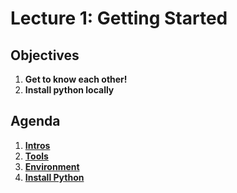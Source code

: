 <!---
{"next":"Lectures/Lecture2.md","title":"Lecture 1: Getting Started"}
-->

# Lecture 1: Getting Started

## Objectives

1. **Get to know each other!**
2. **Install python locally**

## Agenda

1. **[Intros](https://mottaquikarim.github.io/rehearsal/public/stage.html?source=o66ry#/)**
2. **[Tools](../Intro/tools.md)**
3. **[Environment](../Intro/environment.md)**
4. **[Install Python](../Intro/running_py_locally.md)**

